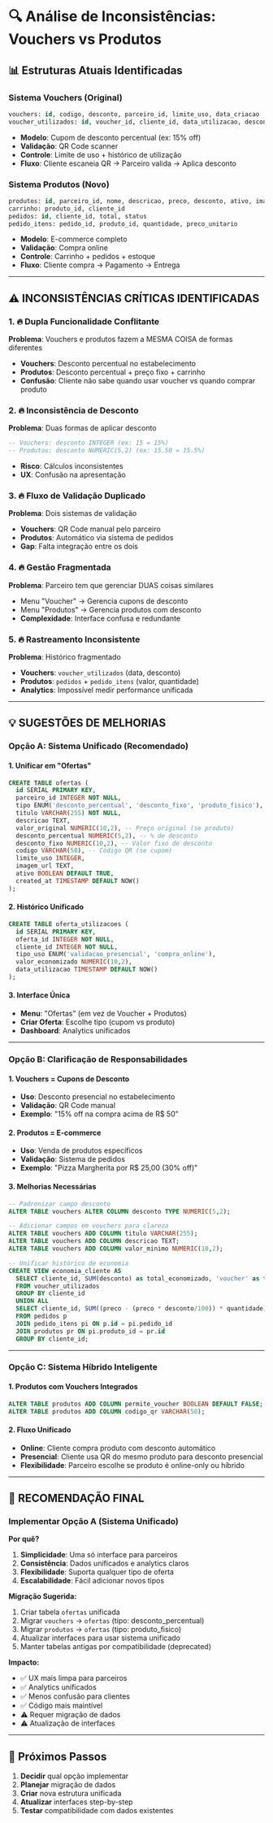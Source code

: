 # 🔍 Análise de Inconsistências: Vouchers vs Produtos

## 📊 **Estruturas Atuais Identificadas**

### **Sistema Vouchers** (Original)
```sql
vouchers: id, codigo, desconto, parceiro_id, limite_uso, data_criacao
voucher_utilizados: id, voucher_id, cliente_id, data_utilizacao, desconto
```
- **Modelo**: Cupom de desconto percentual (ex: 15% off)
- **Validação**: QR Code scanner
- **Controle**: Limite de uso + histórico de utilização
- **Fluxo**: Cliente escaneia QR → Parceiro valida → Aplica desconto

### **Sistema Produtos** (Novo)
```sql
produtos: id, parceiro_id, nome, descricao, preco, desconto, ativo, imagem_url
carrinho: produto_id, cliente_id
pedidos: id, cliente_id, total, status
pedido_itens: pedido_id, produto_id, quantidade, preco_unitario
```
- **Modelo**: E-commerce completo
- **Validação**: Compra online
- **Controle**: Carrinho + pedidos + estoque
- **Fluxo**: Cliente compra → Pagamento → Entrega

---

## ⚠️ **INCONSISTÊNCIAS CRÍTICAS IDENTIFICADAS**

### 1. **🔥 Dupla Funcionalidade Conflitante**
**Problema**: Vouchers e produtos fazem a MESMA COISA de formas diferentes
- **Vouchers**: Desconto percentual no estabelecimento
- **Produtos**: Desconto percentual + preço fixo + carrinho
- **Confusão**: Cliente não sabe quando usar voucher vs quando comprar produto

### 2. **🔥 Inconsistência de Desconto**
**Problema**: Duas formas de aplicar desconto
```sql
-- Vouchers: desconto INTEGER (ex: 15 = 15%)
-- Produtos: desconto NUMERIC(5,2) (ex: 15.50 = 15.5%)
```
- **Risco**: Cálculos inconsistentes
- **UX**: Confusão na apresentação

### 3. **🔥 Fluxo de Validação Duplicado**
**Problema**: Dois sistemas de validação
- **Vouchers**: QR Code manual pelo parceiro
- **Produtos**: Automático via sistema de pedidos
- **Gap**: Falta integração entre os dois

### 4. **🔥 Gestão Fragmentada**
**Problema**: Parceiro tem que gerenciar DUAS coisas similares
- Menu "Voucher" → Gerencia cupons de desconto
- Menu "Produtos" → Gerencia produtos com desconto
- **Complexidade**: Interface confusa e redundante

### 5. **🔥 Rastreamento Inconsistente**
**Problema**: Histórico fragmentado
- **Vouchers**: `voucher_utilizados` (data, desconto)
- **Produtos**: `pedidos` + `pedido_itens` (valor, quantidade)
- **Analytics**: Impossível medir performance unificada

---

## 💡 **SUGESTÕES DE MELHORIAS**

### **Opção A: Sistema Unificado (Recomendado)**

#### **1. Unificar em "Ofertas"**
```sql
CREATE TABLE ofertas (
  id SERIAL PRIMARY KEY,
  parceiro_id INTEGER NOT NULL,
  tipo ENUM('desconto_percentual', 'desconto_fixo', 'produto_fisico'),
  titulo VARCHAR(255) NOT NULL,
  descricao TEXT,
  valor_original NUMERIC(10,2), -- Preço original (se produto)
  desconto_percentual NUMERIC(5,2), -- % de desconto
  desconto_fixo NUMERIC(10,2), -- Valor fixo de desconto
  codigo VARCHAR(50), -- Código QR (se cupom)
  limite_uso INTEGER,
  imagem_url TEXT,
  ativo BOOLEAN DEFAULT TRUE,
  created_at TIMESTAMP DEFAULT NOW()
);
```

#### **2. Histórico Unificado**
```sql
CREATE TABLE oferta_utilizacoes (
  id SERIAL PRIMARY KEY,
  oferta_id INTEGER NOT NULL,
  cliente_id INTEGER NOT NULL,
  tipo_uso ENUM('validacao_presencial', 'compra_online'),
  valor_economizado NUMERIC(10,2),
  data_utilizacao TIMESTAMP DEFAULT NOW()
);
```

#### **3. Interface Única**
- **Menu**: "Ofertas" (em vez de Voucher + Produtos)
- **Criar Oferta**: Escolhe tipo (cupom vs produto)
- **Dashboard**: Analytics unificados

---

### **Opção B: Clarificação de Responsabilidades**

#### **1. Vouchers = Cupons de Desconto**
- **Uso**: Desconto presencial no estabelecimento
- **Validação**: QR Code manual
- **Exemplo**: "15% off na compra acima de R$ 50"

#### **2. Produtos = E-commerce**
- **Uso**: Venda de produtos específicos
- **Validação**: Sistema de pedidos
- **Exemplo**: "Pizza Margherita por R$ 25,00 (30% off)"

#### **3. Melhorias Necessárias**
```sql
-- Padronizar campo desconto
ALTER TABLE vouchers ALTER COLUMN desconto TYPE NUMERIC(5,2);

-- Adicionar campos em vouchers para clareza
ALTER TABLE vouchers ADD COLUMN titulo VARCHAR(255);
ALTER TABLE vouchers ADD COLUMN descricao TEXT;
ALTER TABLE vouchers ADD COLUMN valor_minimo NUMERIC(10,2);

-- Unificar histórico de economia
CREATE VIEW economia_cliente AS 
  SELECT cliente_id, SUM(desconto) as total_economizado, 'voucher' as tipo
  FROM voucher_utilizados 
  GROUP BY cliente_id
  UNION ALL
  SELECT cliente_id, SUM((preco - (preco * desconto/100)) * quantidade) as total_economizado, 'produto' as tipo
  FROM pedidos p 
  JOIN pedido_itens pi ON p.id = pi.pedido_id 
  JOIN produtos pr ON pi.produto_id = pr.id
  GROUP BY cliente_id;
```

---

### **Opção C: Sistema Híbrido Inteligente**

#### **1. Produtos com Vouchers Integrados**
```sql
ALTER TABLE produtos ADD COLUMN permite_voucher BOOLEAN DEFAULT FALSE;
ALTER TABLE produtos ADD COLUMN codigo_qr VARCHAR(50);
```

#### **2. Fluxo Unificado**
- **Online**: Cliente compra produto com desconto automático
- **Presencial**: Cliente usa QR do mesmo produto para desconto presencial
- **Flexibilidade**: Parceiro escolhe se produto é online-only ou híbrido

---

## 🎯 **RECOMENDAÇÃO FINAL**

### **Implementar Opção A (Sistema Unificado)**

**Por quê?**
1. **Simplicidade**: Uma só interface para parceiros
2. **Consistência**: Dados unificados e analytics claros
3. **Flexibilidade**: Suporta qualquer tipo de oferta
4. **Escalabilidade**: Fácil adicionar novos tipos

**Migração Sugerida:**
1. Criar tabela `ofertas` unificada
2. Migrar `vouchers` → `ofertas` (tipo: desconto_percentual)
3. Migrar `produtos` → `ofertas` (tipo: produto_fisico)  
4. Atualizar interfaces para usar sistema unificado
5. Manter tabelas antigas por compatibilidade (deprecated)

**Impacto:**
- ✅ UX mais limpa para parceiros
- ✅ Analytics unificados 
- ✅ Menos confusão para clientes
- ✅ Código mais maintível
- ⚠️ Requer migração de dados
- ⚠️ Atualização de interfaces

---

## 🔧 **Próximos Passos**

1. **Decidir** qual opção implementar
2. **Planejar** migração de dados
3. **Criar** nova estrutura unificada
4. **Atualizar** interfaces step-by-step
5. **Testar** compatibilidade com dados existentes